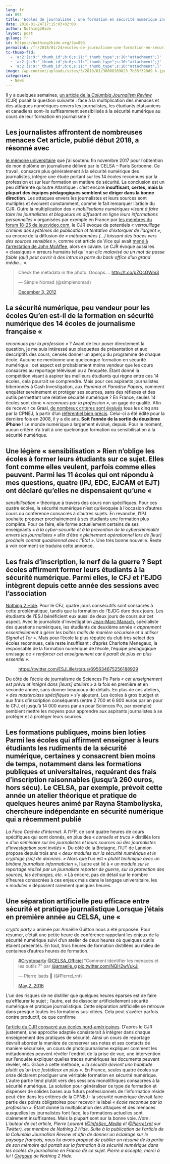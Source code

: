```yaml
---
lang: fr 
id: 893
title: 'Écoles de journalisme : une formation en sécurité numérique insuffisante'
date: 2018-01-24T17:15:03+02:00
author: Nothing2Hide
layout: post
gulang: fr 
id: https://nothing2hide.org/?p=893
permalink: /fr/2018/01/24/ecoles-de-journalisme-une-formation-en-securite-numerique-insuffisante/
tc-thumb-fld:
  - 'a:2:{s:9:"_thumb_id";b:0;s:11:"_thumb_type";s:10:"attachment";}'
  - 'a:2:{s:9:"_thumb_id";b:0;s:11:"_thumb_type";s:10:"attachment";}'
  - 'a:2:{s:9:"_thumb_id";b:0;s:11:"_thumb_type";s:10:"attachment";}'
image: /wp-content/uploads/sites/3/2018/01/30808169823_7b35f320d9_k.jpg
categories:
  - News
---
```

Il y a quelques semaines, [un article de la _Columbia Journalism Review_](https://www.cjr.org/innovations/journalism-schools-behind-cybersecurity.php) (CJR) posait la question suivante : face à la multiplication des menaces et des attaques numériques envers les journalistes, les étudiants étatsuniens et canadiens sont-ils suffisamment sensibilisés à la sécurité numérique au cours de leur formation en journalisme ? <!--more-->

## Les journalistes affrontent de nombreuses menaces Cet article, publié début 2018, a résonné avec 

[le mémoire universitaire](https://nothing2hide.org/wordpress/wp-content/uploads/2018/01/memoire-securite-numérique-journalistes.pdf) que j’ai soutenu fin novembre 2017 pour l’obtention de mon diplôme en journalisme délivré par le CELSA &#8211; Paris Sorbonne. Ce travail, consacré plus généralement à la sécurité numérique des journalistes, intègre une étude portant sur les 14 écoles reconnues par la profession et sur leur formation en matière de sécurité. La conclusion est un peu différente qu’outre Atlantique : c’est encore **insuffisant, certes, mais la plupart des équipes pédagogiques semblent se diriger dans la bonne direction**. Les attaques envers les journalistes et leurs sources sont multiples et évoluent constamment, comme le fait remarquer l’article du CJR. Outre la multiplication des _« mobilisations numériques visant à faire taire les journalistes et blogueurs en diffusant en ligne leurs informations personnelles »_ organisées par exemple en France par [les membres du forum 18-25 de jeuxvideo.com](https://www.20minutes.fr/medias/2161643-20171101-video-harcelement-nadia-daam-attaque-trolls-antifeministes-jeuxvideocom-fait-lyncher), le CJR évoque de potentiels _« verrouillage criminel des systèmes de publication et tentative d’extorquer de l’argent »_, ou encore de la diffusion de _« métadonnées (&#8230;) laissant des traces vers des sources sensibles »,_ comme cet article de Vice qui avait [mené à l’arrestation de John McAffee](http://bigbrowser.blog.lemonde.fr/2012/12/12/vice-de-forme-la-bourde-qui-a-mene-a-larrestation-de-john-mcafee/), alors en cavale. Le CJR évoque aussi les « classiques » erreurs humains tel qu' »_un clic malavisé ou un mot de passe faible (qui) peut ouvrir à des intrus la porte du back office d’un grand média&#8230; »._ 

<blockquote class="twitter-tweet" data-width="525" data-dnt="true">
  <p lang="en" dir="ltr">
    Check the metadata in the photo. Oooops&#8230;. <a href="http://t.co/pZOcGWm3">http://t.co/pZOcGWm3</a>
  </p>&mdash; Simple Nomad (@simplenomad) 
  
  <a href="https://twitter.com/simplenomad/status/275697128288960513?ref_src=twsrc%5Etfw">December 3, 2012</a>
</blockquote>

## La sécurité numérique, peu vendeur pour les écoles Qu’en est-il de la formation en sécurité numérique des 14 écoles de journalisme française « 

_reconnues par la profession »_ ? Avant de leur poser directement la question, je me suis intéressé aux plaquettes de présentation et aux descriptifs des cours, censés donner un aperçu du programme de chaque école. Aucune ne mentionne une quelconque formation en sécurité numérique : cet aspect est probablement moins vendeur que les cours consacrés au reportage télévisuel ou à l’enquête. Étant donné la compétition visant à aspirer les meilleurs étudiants qui règne entre ces 14 écoles, cela pourrait se comprendre. Mais pour ces aspirants journalistes biberonnés à Cash Investigation, aux _Panama_ et _Paradise Papers_, comment enquêter sereinement et protéger ses sources, sans des réflexes et des outils permettant une relative sécurité numérique ? En France, seules 14 écoles sont donc « _reconnues par la profession »_, un gage de qualité. Afin de recevoir ce Graal, [de nombreux critères sont évalués](http://www.snj.fr/content/les-crit%C3%A8res-de-reconnaissance-des-formations) tous les cinq ans par la CPNEJ, à partir d’un [référentiel bien précis](http://www.cnmj.fr/wp-content/uploads/ReferentielCPNEJ1.pdf). Celui-ci a été édité pour la dernière fois en 2008, il y a dix ans. **Soit l’année de la sortie du deuxième iPhone** ! Le monde numérique a largement évolué, depuis. Pour le moment, aucun critère n&rsquo;a trait à une quelconque formation ou sensibilisation à la sécurité numérique. 

## Une légère « sensibilisation » Rien n’oblige les écoles à former leurs étudiants sur ce sujet. Elles font comme elles veulent, parfois comme elles peuvent. Parmi les 11 écoles qui ont répondu à mes questions, quatre (IPJ, EDC, EJCAM et EJT) ont déclaré qu’elles ne dispensaient qu’une « 

_sensibilisation »_ théorique à travers des cours non spécifiques. Pour ces quatre écoles, la sécurité numérique n&rsquo;est qu&rsquo;évoquée à l’occasion d’autres cours ou conférence consacrés à d’autres sujets. En revanche, l’IPJ souhaite proposer prochainement à ses étudiants une formation plus complète. Pour ce faire, elle forme actuellement certains de ses enseignants « _à la cyber-sécurité et à la prévention de la cybercriminalité envers les journalistes »_ afin d’être « _pleinement opérationnel lors de [leur]_ _prochain contrat quadriennal avec l’Etat »_. Une très bonne nouvelle. Reste à voir comment se traduira cette annonce. 

## Les frais d’inscription, le nerf de la guerre ? Sept écoles affirment former leurs étudiants à la sécurité numérique. Parmi elles, le CFJ et l’EJDG intègrent depuis cette année des sessions avec l’association 

[Nothing 2 Hide](https://www.cfjparis.com/fr/le-cfj-forme-ses-etudiants-a-la-securite-numerique-avec-le-collectif-nothing2hide/). Pour le CFJ, quatre jours consécutifs sont consacrés à cette problématique, tandis que la formation de l’EJDG dure deux jours. Les étudiants de l’ESJ bénéficient eux aussi de deux jours de cours sur cet aspect. Avec le journaliste d&rsquo;investigation [Jean-Marc Manach](https://twitter.com/manhack), spécialiste des questions numériques, les étudiants de deuxième année _« apprennent essentiellement à gérer les boîtes mails de manière sécurisée et à utiliser Signal et Tor »_. Mais pour l’école la plus réputée du club très select des écoles reconnues, cela reste insuffisant : d’après Charlotte Menegaux, la responsable de la formation numérique de l’école, l’équipe pédagogique envisage de « _renforcer cet enseignement car il paraît de plus en plus essentiel »_. <figure class="wp-block-embed">https://twitter.com/ESJLille/status/695634675256188929</figure> Du côté de l’école de journalisme de Sciences Po Paris « _cet enseignement est prévu et intégré dans [leurs]_ _ateliers »_ à la fois en première et en seconde année, sans donner beaucoup de détails. En plus de ces ateliers, « _des_ _masterclass spécifiques »_ s’y ajoutent. Les écoles à gros budget et aux frais d’inscription conséquents (entre 2 700 et 6 800 euros par an pour le CFJ, et jusqu’à 14 000 euros par an pour Sciences Po, par exemple) semblent mettre les moyens pour apprendre aux aspirants journalistes à se protéger et à protéger leurs sources. 

## Les formations publiques, moins bien loties Parmi les écoles qui affirment enseigner à leurs étudiants les rudiments de la sécurité numérique, certaines y consacrent bien moins de temps, notamment dans les formations publiques et universitaires, requérant des frais d’inscription raisonnables (jusqu’à 260 euros, hors sécu). Le CELSA, par exemple, prévoit cette année un atelier théorique et pratique de quelques heures animé par Rayna Stamboliyska, chercheure indépendante en sécurité numérique qui a récemment publié 

_La Face Cachée d’internet_. À l’IFP, ce sont quatre heures de cours spécifiques qui sont donnés, en plus des « _conseils et trucs »_ distillés lors « _d’un séminaire sur les journalistes et leurs sources où des journalistes d’investigation sont invités »._ Du côté de la Bretagne, l’IUT de Lannion propose depuis trois ans _« deux modules sur la sécurité numérique et le cryptage (sic) de données. »_ Alors que l’un est « _plutôt technique avec un binôme journaliste informaticien »_, l’autre est lié à « _un module sur le reportage réalisé par un journaliste reporter de guerre, sur la protection des sources, les échanges, etc. »_ Là encore, pas de détail sur le nombre d’heures consacrées à ces enjeux mais dans le langage universitaire, les « _modules »_ dépassent rarement quelques heures. 

## Une séparation artificielle peu efficace entre sécurité et pratique journalistique Lorsque j’étais en première année au CELSA, une « 

_crypto party »_ animée par Amaëlle Guitton nous a été proposée. Pour résumer, c’était une petite heure de conférence rappelant les enjeux de la sécurité numérique suivi d’un atelier de deux heures où quelques outils étaient présentés. En tout, trois heures de formation distillées au milieu de centaines d’autres heures de formation. 

<blockquote class="twitter-tweet" data-width="525" data-dnt="true">
  <p lang="fr" dir="ltr">
    <a href="https://twitter.com/hashtag/Cryptoparty?src=hash&ref_src=twsrc%5Etfw">#Cryptoparty</a> <a href="https://twitter.com/CELSA_Officiel?ref_src=twsrc%5Etfw">@CELSA_Officiel</a> "Comment identifier les menaces et les outils ?" par <a href="https://twitter.com/amaelle_g?ref_src=twsrc%5Etfw">@amaelle_g</a> <a href="https://t.co/NQH2wVukJi">pic.twitter.com/NQH2wVukJi</a>
  </p>&mdash; Pierre Isatis 🎥 (@PierreLrnt) 
  
  <a href="https://twitter.com/PierreLrnt/status/727126626643927040?ref_src=twsrc%5Etfw">May 2, 2016</a>
</blockquote> L&rsquo;un des risques de ne distiller que quelques heures éparses est de faire qu’effleurer le sujet ; l&rsquo;autre, est de dissocier artificiellement sécurité numérique et pratique journalistique. Cette séparation artificielle se retrouve dans presque toutes les formations sus-citées. Cela peut s&rsquo;avérer parfois contre productif, ce que confirme 

[l’article du CJR consacré aux écoles nord-américaines](https://www.cjr.org/innovations/journalism-schools-behind-cybersecurity.php). D’après le CJR justement, une approche adaptée consisterait à intégrer dans chaque enseignement des pratiques de sécurité. Ainsi un cours de reportage devrait aborder la manière de conserver ses notes et ses contacts de manière sécurisée, un cours de photojournalisme expliquer comment les métadonnées peuvent révéler l’endroit de la prise de vue, une intervention sur l’enquête expliquer quelles traces numériques les documents peuvent révéler, etc. Grâce à cette méthode, _« la sécurité devient une habitude plutôt qu’un truc fastidieux en plus »_. En France, seules quatre écoles sur onze déclarent prodiguer une véritable formation en sécurité numérique. L’autre partie tend plutôt vers des sessions monolithiques consacrées à la sécurité numérique. La solution pour généraliser ce type de formation et dispenser de solides bases aux futurs professionnels de l&rsquo;information réside peut-être dans les critères de la CPNEJ : la sécurité numérique devrait faire partie des points obligatoires pour recevoir le label _« école reconnue par la profession »._ Étant donné la multiplication des attaques et des menaces auxquelles les journalistes font face, les formations actuelles sont clairement insuffisantes. Mais la plupart sont sur la bonne voie. _Note : L&rsquo;auteur de cet article, Pierre Laurent ([@InfoSec_Media](https://twitter.com/InfoSec_Media) et [@PierreLrnt](https://twitter.com/PierreLrnt) sur Twitter), est membre de Nothing 2 Hide. Suite à la publication de l&rsquo;article de la Columbia Journalism Review et afin de donner un éclairage sur le paysage français, nous lui avons proposé de publier un résumé de la partie de son mémoire qui portait sur la formation à la sécurité numérique dans les écoles de journalisme en France de ce sujet. Pierre a accepté, merci à lui ! [Grégoire](https://nothing2hide.org/author/gregoire/) de Nothing 2 Hide._